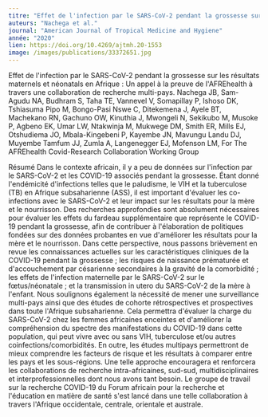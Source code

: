 ```yaml
---
titre: "Effet de l'infection par le SARS-CoV-2 pendant la grossesse sur les résultats maternels et néonatals en Afrique : Un appel à la preuve de l'AFREhealth à travers une collaboration de recherche multi-pays."
auteurs: "Nachega et al."
journal: "American Journal of Tropical Medicine and Hygiene"
année: "2020"
lien: https://doi.org/10.4269/ajtmh.20-1553 
image: /images/publications/33372651.jpg
---
```

Effet de l'infection par le SARS-CoV-2 pendant la grossesse sur les résultats maternels et néonatals en Afrique : Un appel à la preuve de l'AFREhealth à travers une collaboration de recherche multi-pays.
Nachega JB, Sam-Agudu NA, Budhram S, Taha TE, Vannevel V, Somapillay P, Ishoso DK, Tshiasuma Pipo M, Bongo-Pasi Nswe C, Ditekemena J, Ayele BT, Machekano RN, Gachuno OW, Kinuthia J, Mwongeli N, Sekikubo M, Musoke P, Agbeno EK, Umar LW, Ntakwinja M, Mukwege DM, Smith ER, Mills EJ, Otshudiema JO, Mbala-Kingebeni P, Kayembe JN, Mavungu Landu DJ, Muyembe Tamfum JJ, Zumla A, Langenegger EJ, Mofenson LM, For The AFREhealth Covid-Research Collaboration Working Group

Résumé
Dans le contexte africain, il y a peu de données sur l'infection par le SARS-CoV-2 et les COVID-19 associés pendant la grossesse. Étant donné l'endémicité d'infections telles que le paludisme, le VIH et la tuberculose (TB) en Afrique subsaharienne (ASS), il est important d'évaluer les co-infections avec le SARS-CoV-2 et leur impact sur les résultats pour la mère et le nourrisson. Des recherches approfondies sont absolument nécessaires pour évaluer les effets du fardeau supplémentaire que représente le COVID-19 pendant la grossesse, afin de contribuer à l'élaboration de politiques fondées sur des données probantes en vue d'améliorer les résultats pour la mère et le nourrisson. Dans cette perspective, nous passons brièvement en revue les connaissances actuelles sur les caractéristiques cliniques de la COVID-19 pendant la grossesse ; les risques de naissance prématurée et d'accouchement par césarienne secondaires à la gravité de la comorbidité ; les effets de l'infection maternelle par le SARS-CoV-2 sur le fœtus/néonatale ; et la transmission in utero du SARS-CoV-2 de la mère à l'enfant. Nous soulignons également la nécessité de mener une surveillance multi-pays ainsi que des études de cohorte rétrospectives et prospectives dans toute l'Afrique subsaharienne. Cela permettra d'évaluer la charge du SARS-CoV-2 chez les femmes africaines enceintes et d'améliorer la compréhension du spectre des manifestations du COVID-19 dans cette population, qui peut vivre avec ou sans VIH, tuberculose et/ou autres coinfections/comorbidités. En outre, les études multipays permettront de mieux comprendre les facteurs de risque et les résultats à comparer entre les pays et les sous-régions. Une telle approche encouragera et renforcera les collaborations de recherche intra-africaines, sud-sud, multidisciplinaires et interprofessionnelles dont nous avons tant besoin. Le groupe de travail sur la recherche COVID-19 du Forum africain pour la recherche et l'éducation en matière de santé s'est lancé dans une telle collaboration à travers l'Afrique occidentale, centrale, orientale et australe.
